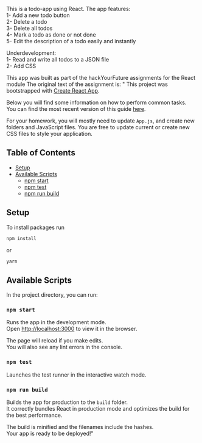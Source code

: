 This is a todo-app using React. 
The app features:<br>
1- Add a new todo button<br>
2- Delete a todo<br>
3- Delete all todos<br>
4- Mark a todo as done or not done<br>
5- Edit the description of a todo easily and instantly<br>

Underdevelopment:<br>
1- Read and write all todos to a JSON file<br>
2- Add CSS<br>

This app was built as part of the hackYourFuture assignments for the React module
The original text of the assignment is:
"
This project was bootstrapped with [Create React App](https://github.com/facebookincubator/create-react-app).

Below you will find some information on how to perform common tasks.<br>
You can find the most recent version of this guide [here](https://github.com/facebookincubator/create-react-app/blob/master/packages/react-scripts/template/README.md).

For your homework, you will mostly need to update `App.js`, and create new folders and JavaScript files.
You are free to update current or create new CSS files to style your application.

## Table of Contents

- [Setup](#setup)
- [Available Scripts](#available-scripts)
  - [npm start](#npm-start)
  - [npm test](#npm-test)
  - [npm run build](#npm-run-build)
  
## Setup

To install packages run 

```bash
npm install
```

or

```bash
yarn
```

## Available Scripts

In the project directory, you can run:

### `npm start`

Runs the app in the development mode.<br>
Open [http://localhost:3000](http://localhost:3000) to view it in the browser.

The page will reload if you make edits.<br>
You will also see any lint errors in the console.

### `npm test`

Launches the test runner in the interactive watch mode.<br>

### `npm run build`

Builds the app for production to the `build` folder.<br>
It correctly bundles React in production mode and optimizes the build for the best performance.

The build is minified and the filenames include the hashes.<br>
Your app is ready to be deployed!"
